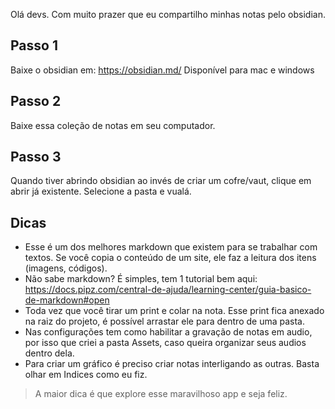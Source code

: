 
Olá devs. Com muito prazer que eu compartilho minhas notas pelo obsidian.

## Passo 1

Baixe o obsidian em: https://obsidian.md/
Disponível para mac e windows

## Passo 2

Baixe essa coleção de notas em seu computador.

## Passo 3

Quando tiver abrindo obsidian ao invés de criar um cofre/vaut, clique em abrir já existente. Selecione a pasta e vualá. 

## Dicas

- Esse é um dos melhores markdown que existem para se trabalhar com textos. Se você copia o conteúdo de um site, ele faz a leitura dos itens (imagens, códigos).
- Não sabe markdown? É simples, tem 1 tutorial bem aqui: https://docs.pipz.com/central-de-ajuda/learning-center/guia-basico-de-markdown#open
- Toda vez que você tirar um print e colar na nota. Esse print fica anexado na raiz do projeto, é possível arrastar ele para dentro de uma pasta.
- Nas configurações tem como habilitar a gravação de notas em audio, por isso que criei a pasta Assets, caso queira organizar seus audios dentro dela.
- Para criar um gráfico é preciso criar notas interligando as outras. Basta olhar em Indices como eu fiz. 

> A maior dica é que explore esse maravilhoso app e seja feliz. 
